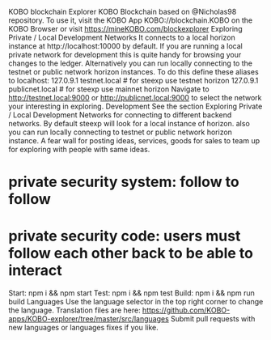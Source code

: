 KOBO blockchain Explorer
KOBO Blockchain based on @Nicholas98 repository.
To use it, visit the KOBO App KOBO://blockchain.KOBO on the KOBO Browser or visit https://mineKOBO.com/blockexplorer
Exploring Private / Local Development Networks
It connects to a local horizon instance at http://localhost:10000 by default. If you are running a local private network for development this is quite handy for browsing your changes to the ledger.
Alternatively you can run locally connecting to the testnet or public network horizon instances. To do this define these aliases to localhost:
127.0.9.1  testnet.local     # for steexp use testnet horizon
127.0.9.1  publicnet.local   # for steexp use mainnet horizon
Navigate to http://testnet.local:9000 or http://publicnet.local:9000 to select the network your interesting in exploring.
Development
See the section Exploring Private / Local Development Networks for connecting to different backend networks. By default steexp will look for a local instance of horizon. 
also you can run locally connecting to testnet or public network horizon instance. A fear wall for posting ideas, services, goods for sales to team up for exploring with people with same ideas.
# private security system: follow to follow 
# private security code: users must follow each other back to be able to interact
Start:
npm i && npm start
Test:
npm i && npm test
Build:
npm i && npm run build
Languages
Use the language selector in the top right corner to change the language.
Translation files are here: https://github.com/KOBO-apps/KOBO-explorer/tree/master/src/languages
Submit pull requests with new languages or languages fixes if you like.
